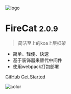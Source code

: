<!-- _coverpage.md -->

![logo](https://cdn.jsdelivr.net/npm/fire-cat@2.0.2/logo-new.png ':size=240px')

# FireCat <small>2.0.9</small>

> 简洁至上的koa上层框架

- 简单、轻便、快速
- 基于装饰器来替代中间件
- 使用webpack打包部署

[GitHub](https://github.com/Jon-Millent/fire-cat)
[Get Started](#开始)

<!-- 背景色 -->

![color](#f0f0f0)
